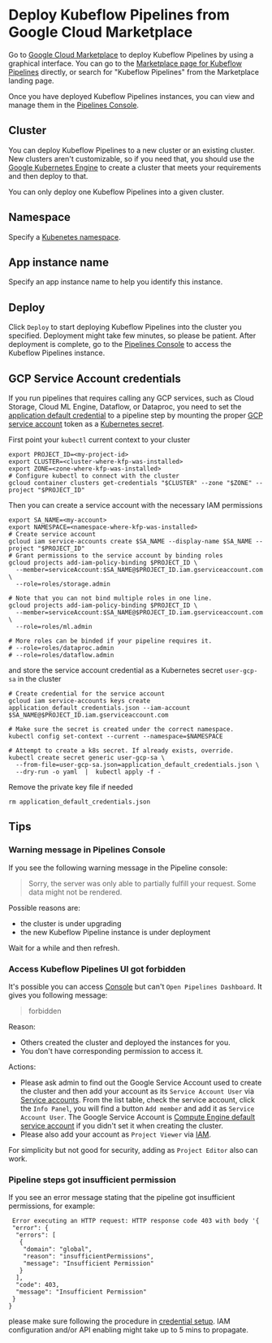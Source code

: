 # Deploy Kubeflow Pipelines from Google Cloud Marketplace

Go to [Google Cloud Marketplace](https://console.cloud.google.com/marketplace) to deploy Kubeflow Pipelines by using a graphical interface.
You can go to the [Marketplace page for Kubeflow Pipelines](https://console.cloud.google.com/marketplace/details/google-cloud-ai-platform/kubeflow-pipelines) directly, or search for "Kubeflow Pipelines" from the Marketplace landing page.

Once you have deployed Kubeflow Pipelines instances, you can view and manage them in the [Pipelines Console](http://console.cloud.google.com/ai-platform/pipelines).

## Cluster

You can deploy Kubeflow Pipelines to a new cluster or an existing cluster. New clusters aren't customizable, so if you need that, you should use the [Google Kubernetes Engine](https://console.cloud.google.com/kubernetes/list) to create a cluster that meets your requirements and then deploy to that.

You can only deploy one Kubeflow Pipelines into a given cluster.

## Namespace
Specify a [Kubenetes namespace](https://kubernetes.io/docs/concepts/overview/working-with-objects/namespaces/).

## App instance name
Specify an app instance name to help you identify this instance.

## Deploy
Click `Deploy` to start deploying Kubeflow Pipelines into the cluster you specified.
Deployment might take few minutes, so please be patient. After deployment is complete, go to the [Pipelines Console](http://pantheon.corp.google.com/ai-platform/pipelines) to access the Kubeflow Pipelines instance.

## GCP Service Account credentials
If you run pipelines that requires calling any GCP services, such as Cloud Storage, Cloud ML Engine, Dataflow, or Dataproc, you need to set the [application default credential](https://cloud.google.com/docs/authentication/production#providing_credentials_to_your_application) to a pipeline step by mounting the proper [GCP service account](https://cloud.google.com/iam/docs/service-accounts) token as a [Kubernetes secret](https://kubernetes.io/docs/concepts/configuration/secret/).

First point your `kubectl` current context to your cluster
```
export PROJECT_ID=<my-project-id>
export CLUSTER=<cluster-where-kfp-was-installed>
export ZONE=<zone-where-kfp-was-installed>
# Configure kubectl to connect with the cluster
gcloud container clusters get-credentials "$CLUSTER" --zone "$ZONE" --project "$PROJECT_ID"
```

Then you can create a service account with the necessary IAM permissions
```
export SA_NAME=<my-account>
export NAMESPACE=<namespace-where-kfp-was-installed>
# Create service account
gcloud iam service-accounts create $SA_NAME --display-name $SA_NAME --project "$PROJECT_ID"
# Grant permissions to the service account by binding roles
gcloud projects add-iam-policy-binding $PROJECT_ID \
  --member=serviceAccount:$SA_NAME@$PROJECT_ID.iam.gserviceaccount.com \
  --role=roles/storage.admin

# Note that you can not bind multiple roles in one line.
gcloud projects add-iam-policy-binding $PROJECT_ID \
  --member=serviceAccount:$SA_NAME@$PROJECT_ID.iam.gserviceaccount.com \
  --role=roles/ml.admin

# More roles can be binded if your pipeline requires it.
# --role=roles/dataproc.admin
# --role=roles/dataflow.admin
```

and store the service account credential as a Kubernetes secret `user-gcp-sa` in the cluster
```
# Create credential for the service account
gcloud iam service-accounts keys create application_default_credentials.json --iam-account $SA_NAME@$PROJECT_ID.iam.gserviceaccount.com

# Make sure the secret is created under the correct namespace.
kubectl config set-context --current --namespace=$NAMESPACE

# Attempt to create a k8s secret. If already exists, override.
kubectl create secret generic user-gcp-sa \
  --from-file=user-gcp-sa.json=application_default_credentials.json \
  --dry-run -o yaml  |  kubectl apply -f -
```
Remove the private key file if needed
```
rm application_default_credentials.json
```

## Tips

### Warning message in Pipelines Console
If you see the following warning message in the Pipeline console:

> Sorry, the server was only able to partially fulfill your request. Some data might not be rendered.

Possible reasons are:
- the cluster is under upgrading
- the new Kubeflow Pipeline instance is under deployment

Wait for a while and then refresh.

### Access Kubeflow Pipelines UI got forbidden
It's possible you can access [Console](https://console.cloud.google.com/ai-platform/pipelines/clusters)
but can't `Open Pipelines Dashboard`. It gives you following message:

> forbidden

Reason:
- Others created the cluster and deployed the instances for you.
- You don't have corresponding permission to access it.

Actions:
- Please ask admin to find out the Google Service Account used to create the cluster and then add your account as its `Service Account User` via [Service accounts](https://console.cloud.google.com/iam-admin/serviceaccounts). From the list table, check the
service account, click the `Info Panel`, you will find a button `Add member` and add it
as `Service Account User`. The Google Service Account is [Compute Engine default service account](https://cloud.google.com/compute/docs/access/service-accounts#compute_engine_service_account) if you didn't set it when creating the cluster.
- Please also add your account as `Project Viewer` via [IAM](https://console.cloud.google.com/iam-admin/iam).

For simplicity but not good for security, adding as `Project Editor` also can work.

### Pipeline steps got insufficient permission
If you see an error message stating that the pipeline got insufficient
permissions, for example:

```
 Error executing an HTTP request: HTTP response code 403 with body '{
 "error": {
  "errors": [
   {
    "domain": "global",
    "reason": "insufficientPermissions",
    "message": "Insufficient Permission"
   }
  ],
  "code": 403,
  "message": "Insufficient Permission"
 }
}
```
please make sure following the procedure in [credential setup](#gcp-service-account-credentials). IAM configuration and/or
 API enabling might take up to 5 mins to propagate. 
